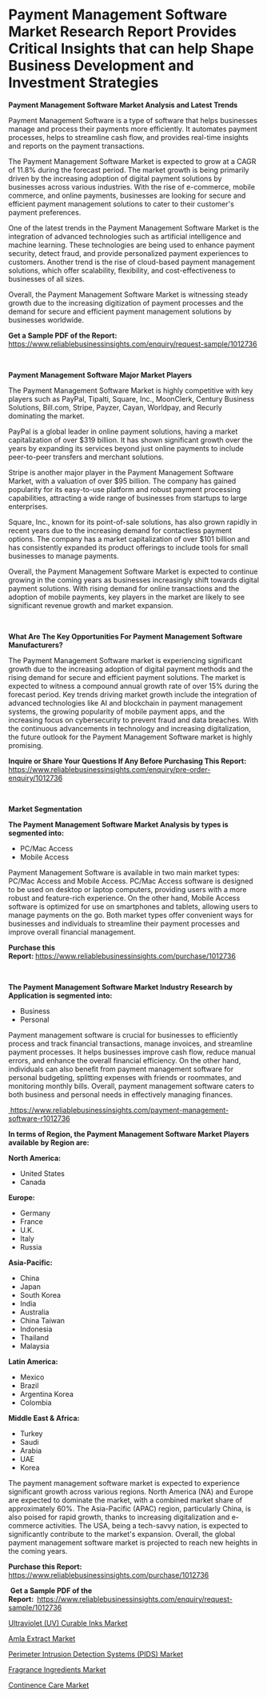 <p><h1>Payment Management Software Market Research Report Provides Critical Insights that can help Shape Business Development and Investment Strategies</h1></p><p><strong>Payment Management Software Market Analysis and Latest Trends</strong></p>
<p><p>Payment Management Software is a type of software that helps businesses manage and process their payments more efficiently. It automates payment processes, helps to streamline cash flow, and provides real-time insights and reports on the payment transactions. </p><p>The Payment Management Software Market is expected to grow at a CAGR of 11.8% during the forecast period. The market growth is being primarily driven by the increasing adoption of digital payment solutions by businesses across various industries. With the rise of e-commerce, mobile commerce, and online payments, businesses are looking for secure and efficient payment management solutions to cater to their customer's payment preferences.</p><p>One of the latest trends in the Payment Management Software Market is the integration of advanced technologies such as artificial intelligence and machine learning. These technologies are being used to enhance payment security, detect fraud, and provide personalized payment experiences to customers. Another trend is the rise of cloud-based payment management solutions, which offer scalability, flexibility, and cost-effectiveness to businesses of all sizes.</p><p>Overall, the Payment Management Software Market is witnessing steady growth due to the increasing digitization of payment processes and the demand for secure and efficient payment management solutions by businesses worldwide.</p></p>
<p><strong>Get a Sample PDF of the Report:&nbsp;</strong> <a href="https://www.reliablebusinessinsights.com/enquiry/request-sample/1012736">https://www.reliablebusinessinsights.com/enquiry/request-sample/1012736</a></p>
<p>&nbsp;</p>
<p><strong>Payment Management Software Major Market Players</strong></p>
<p><p>The Payment Management Software Market is highly competitive with key players such as PayPal, Tipalti, Square, Inc., MoonClerk, Century Business Solutions, Bill.com, Stripe, Payzer, Cayan, Worldpay, and Recurly dominating the market. </p><p>PayPal is a global leader in online payment solutions, having a market capitalization of over $319 billion. It has shown significant growth over the years by expanding its services beyond just online payments to include peer-to-peer transfers and merchant solutions. </p><p>Stripe is another major player in the Payment Management Software Market, with a valuation of over $95 billion. The company has gained popularity for its easy-to-use platform and robust payment processing capabilities, attracting a wide range of businesses from startups to large enterprises. </p><p>Square, Inc., known for its point-of-sale solutions, has also grown rapidly in recent years due to the increasing demand for contactless payment options. The company has a market capitalization of over $101 billion and has consistently expanded its product offerings to include tools for small businesses to manage payments. </p><p>Overall, the Payment Management Software Market is expected to continue growing in the coming years as businesses increasingly shift towards digital payment solutions. With rising demand for online transactions and the adoption of mobile payments, key players in the market are likely to see significant revenue growth and market expansion.</p></p>
<p>&nbsp;</p>
<p><strong>What Are The Key Opportunities For Payment Management Software Manufacturers?</strong></p>
<p><p>The Payment Management Software market is experiencing significant growth due to the increasing adoption of digital payment methods and the rising demand for secure and efficient payment solutions. The market is expected to witness a compound annual growth rate of over 15% during the forecast period. Key trends driving market growth include the integration of advanced technologies like AI and blockchain in payment management systems, the growing popularity of mobile payment apps, and the increasing focus on cybersecurity to prevent fraud and data breaches. With the continuous advancements in technology and increasing digitalization, the future outlook for the Payment Management Software market is highly promising.</p></p>
<p><strong>Inquire or Share Your Questions If Any Before Purchasing This Report:</strong> <a href="https://www.reliablebusinessinsights.com/enquiry/pre-order-enquiry/1012736">https://www.reliablebusinessinsights.com/enquiry/pre-order-enquiry/1012736</a></p>
<p>&nbsp;</p>
<p><strong>Market Segmentation</strong></p>
<p><strong>The Payment Management Software Market Analysis by types is segmented into:</strong></p>
<p><ul><li>PC/Mac Access</li><li>Mobile Access</li></ul></p>
<p><p>Payment Management Software is available in two main market types: PC/Mac Access and Mobile Access. PC/Mac Access software is designed to be used on desktop or laptop computers, providing users with a more robust and feature-rich experience. On the other hand, Mobile Access software is optimized for use on smartphones and tablets, allowing users to manage payments on the go. Both market types offer convenient ways for businesses and individuals to streamline their payment processes and improve overall financial management.</p></p>
<p><strong>Purchase this Report:&nbsp;</strong><a href="https://www.reliablebusinessinsights.com/purchase/1012736">https://www.reliablebusinessinsights.com/purchase/1012736</a></p>
<p>&nbsp;</p>
<p><strong>The Payment Management Software Market Industry Research by Application is segmented into:</strong></p>
<p><ul><li>Business</li><li>Personal</li></ul></p>
<p><p>Payment management software is crucial for businesses to efficiently process and track financial transactions, manage invoices, and streamline payment processes. It helps businesses improve cash flow, reduce manual errors, and enhance the overall financial efficiency. On the other hand, individuals can also benefit from payment management software for personal budgeting, splitting expenses with friends or roommates, and monitoring monthly bills. Overall, payment management software caters to both business and personal needs in effectively managing finances.</p></p>
<p><a href="https://www.reliablebusinessinsights.com/payment-management-software-r1012736">&nbsp;https://www.reliablebusinessinsights.com/payment-management-software-r1012736</a></p>
<p><strong>In terms of Region, the Payment Management Software Market Players available by Region are:</strong></p>
<p>
    <p> <strong> North America: </strong>
        <ul>
            <li>United States</li>
            <li>Canada</li>
        </ul>
        </p> 
    <p> <strong> Europe: </strong>
        <ul>
            <li>Germany</li>
            <li>France</li>
            <li>U.K.</li>
            <li>Italy</li>
            <li>Russia</li>
        </ul>
        </p> 
    <p> <strong> Asia-Pacific: </strong>
        <ul>
            <li>China</li>
            <li>Japan</li>
            <li>South Korea</li>
            <li>India</li>
            <li>Australia</li>
            <li>China Taiwan</li>
            <li>Indonesia</li>
            <li>Thailand</li>
            <li>Malaysia</li>
        </ul>
        </p> 
    <p> <strong> Latin America: </strong>
        <ul>
            <li>Mexico</li>
            <li>Brazil</li>
            <li>Argentina Korea</li>
            <li>Colombia</li>
        </ul>
        </p> 
    <p> <strong> Middle East & Africa: </strong>
        <ul>
            <li>Turkey</li>
            <li>Saudi</li>
            <li>Arabia</li>
            <li>UAE</li>
            <li>Korea</li>
        </ul>
    </p>
    </p>
<p><p>The payment management software market is expected to experience significant growth across various regions. North America (NA) and Europe are expected to dominate the market, with a combined market share of approximately 60%. The Asia-Pacific (APAC) region, particularly China, is also poised for rapid growth, thanks to increasing digitalization and e-commerce activities. The USA, being a tech-savvy nation, is expected to significantly contribute to the market's expansion. Overall, the global payment management software market is projected to reach new heights in the coming years.</p></p>
<p><strong>Purchase this Report: </strong><a href="https://www.reliablebusinessinsights.com/purchase/1012736">https://www.reliablebusinessinsights.com/purchase/1012736</a></p>
<p>&nbsp;<strong>Get a Sample PDF of the Report:&nbsp;&nbsp;</strong><a href="https://www.reliablebusinessinsights.com/enquiry/request-sample/1012736">https://www.reliablebusinessinsights.com/enquiry/request-sample/1012736</a></p>
<p><strong></strong></p>
<p><p><a href="https://www.linkedin.com/pulse/ultraviolet-uv-curable-inks-market-size-share-analysis-ipafe?trackingId=uf5nsXxQR8y4DifysToy%2Bw%3D%3D">Ultraviolet (UV) Curable Inks Market</a></p><p><a href="https://medium.com/@alexander.bell98078/amla-extract-market-a-global-and-regional-analysis-2024-2031-c1b23f05f986">Amla Extract Market</a></p><p><a href="https://www.linkedin.com/pulse/perimeter-intrusion-detection-systems-pids-market-segmentation-sdhze?trackingId=LJgklXtAQiOC14395nIwRw%3D%3D">Perimeter Intrusion Detection Systems (PIDS) Market</a></p><p><a href="https://medium.com/@rachel.baile55467/global-fragrance-ingredients-market-size-share-analysis-by-product-type-by-application-by-f5273d570a6f">Fragrance Ingredients Market</a></p><p><a href="https://github.com/gdfhhhj/Market-Research-Report-List-6/blob/main/continence-care-market.md">Continence Care Market</a></p></p>